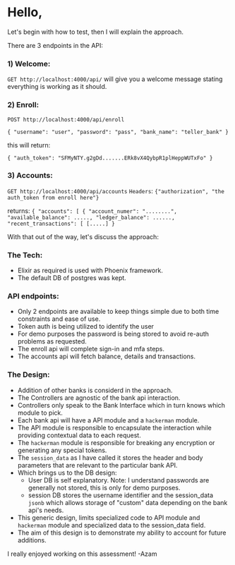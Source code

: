 # Hello,

Let's begin with how to test, then I will explain the approach.

There are 3 endpoints in the API:

### 1) Welcome:

`GET http://localhost:4000/api/` will give you a welcome message stating everything is working as it should.

### 2) Enroll:

`POST http://localhost:4000/api/enroll`

`{
    "username": "user",
    "password": "pass",
    "bank_name": "teller_bank"
}`

this will return:

`{
    "auth_token": "SFMyNTY.g2gDd.......ERk8vX4QybpR1plHeppWUTxFo"
}`

### 3) Accounts:

`GET http://localhost:4000/api/accounts`
`Headers`: `{"authorization", "the auth_token from enroll here"}`

returns:
`{
    "accounts": [
        {
            "account_numer": "........",
            "available_balance": .....,
            "ledger_balance": ......,
            "recent_transactions": [
                [.....]
}`




With that out of the way, let's discuss the approach:

### The Tech:
- Elixir as required is used with Phoenix framework.
- The default DB of postgres was kept.

### API endpoints:
- Only 2 endpoints are available to keep things simple due to both time constraints and ease of use.
- Token auth is being utilized to identify the user 
- For demo purposes the password is being stored to avoid re-auth problems as requested.
- The enroll api will complete sign-in and mfa steps.
- The accounts api will fetch balance, details and transactions.

### The Design:
- Addition of other banks is considerd in the approach.
- The Controllers are agnostic of the bank api interaction.
- Controllers only speak to the Bank Interface which in turn knows which module to pick.
- Each bank api will have a API module and a `hackerman` module.
- The API module is responsible to encapsulate the interaction while providing contextual data to each request.
- The `hackerman` module is responsible for breaking any encryption or generating any special tokens.
- The `session_data` as I have called it stores the header and body parameters that are relevant to the particular bank API.
- Which brings us to the DB design:
  - User DB is self explanatory. Note: I understand passwords are generally not stored, this is only for demo purposes.
  - session DB stores the username identifier and the session_data `jsonb` which allows storage of "custom" data depending on the bank api's needs.
- This generic design, limits specialized code to API module and `hackerman` module and specialized data to the session_data field.
- The aim of this design is to demonstrate my ability to account for future additions.


I really enjoyed working on this assessment! -Azam



